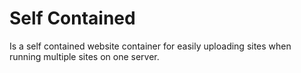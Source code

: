 # Self Contained
Is a self contained website container for easily uploading sites when running multiple sites on one server.